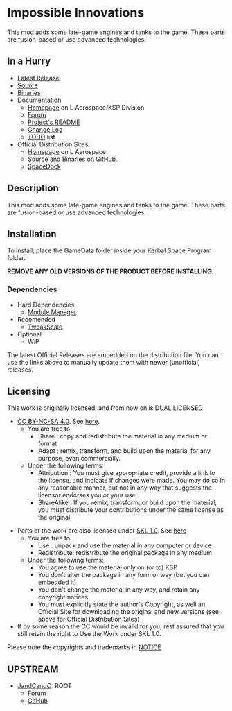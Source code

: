 # Impossible Innovations

This mod adds some late-game engines and tanks to the game. These parts are fusion-based or use advanced technologies.


## In a Hurry

* [Latest Release](https://github.com/net-lisias-ksp/ImpossibleInnovations/releases)
* [Source](https://github.com/net-lisias-ksp/ImpossibleInnovations)
* [Binaries](https://github.com/net-lisias-ksp/ImpossibleInnovations/tree/Archive)
* Documentation	
	+ [Homepage](http://ksp.lisias.net/add-ons/ImpossibleInnovations) on L Aerospace/KSP Division
	+ [Forum](https://forum.kerbalspaceprogram.com/index.php?/topic/175694-141-impossible-innovations-under-new-management/&tab=comments#comment-3394540)
	+ [Project's README](https://github.com/net-lisias-ksp/ImpossibleInnovations/blob/master/README.md)
	+ [Change Log](./CHANGE_LOG.md)
	+ [TODO](./TODO.md) list
* Official Distribution Sites:
	+ [Homepage](http://ksp.lisias.net/add-ons/ImpossibleInnovations) on L Aerospace
	+ [Source and Binaries](https://github.com/net-lisias-ksp/ImpossibleInnovations) on GitHub.
	+ [SpaceDock](https://spacedock.info/mod/340/Impossible%20Innovations)


## Description

This mod adds some late-game engines and tanks to the game. These parts are fusion-based or use advanced technologies.


## Installation

To install, place the GameData folder inside your Kerbal Space Program folder.

**REMOVE ANY OLD VERSIONS OF THE PRODUCT BEFORE INSTALLING**.

### Dependencies

* Hard Dependencies
	+ [Module Manager](https://www.github.com/net-lisias-kspu/ModuleManager)
* Recomended
	+ [TweakScale](https://www.github.com/net-lisias-kspu/TweakScale)
* Optional
	+ WiP 

The latest Official Releases are embedded on the distribution file. You can use the links above to manually update them with newer (unofficial) releases.


## Licensing

This work is originally licensed, and from now on is DUAL LICENSED

+ [CC BY-NC-SA 4.0](https://creativecommons.org/licenses/by-sa/3.0/). See [here](./CC_BY-NC-SA-4_0.LICENSE).
	+ You are free to:
		- Share : copy and redistribute the material in any medium or format
		- Adapt : remix, transform, and build upon the material for any purpose, even commercially. 
	+ Under the following terms:
		- Attribution : You must give appropriate credit, provide a link to the license, and indicate if changes were made. You may do so in any reasonable manner, but not in any way that suggests the licensor endorses you or your use.
		- ShareAlike : If you remix, transform, or build upon the material, you must distribute your contributions under the same license as the original.
* Parts of the work are also licensed under [SKL 1.0](https://ksp.lisias.net/SKL-1_0.txt). See [here](./SKL-1_0.LICENSE)
	+ You are free to:
		- Use : unpack and use the material in any computer or device
		- Redistribute: redistribute the original package in any medium
	+ Under the following terms:
		- You agree to use the material only on (or to) KSP
		- You don't alter the package in any form or way (but you can embedded it)
		- You don't change the material in any way, and retain any copyright notices
		- You must explicitly state the author's Copyright, as well an Official Site for downloading the original and new versions (see above for Official Distribution Sites) 
* If by some reason the CC would be invalid for you, rest assured that you still retain the right to Use the Work under SKL 1.0. 

Please note the copyrights and trademarks in [NOTICE](./NOTICE)


## UPSTREAM

* [JandCandO](https://forum.kerbalspaceprogram.com/index.php?/profile/66121-jandcando/): ROOT
	+ [Forum](https://forum.kerbalspaceprogram.com/index.php?/topic/77933-12-impossible-innovations-0876/&tab=comments#comment-1262281)
	+ [GitHub](https://github.com/JandCandO/ImpossibleInnovations)

